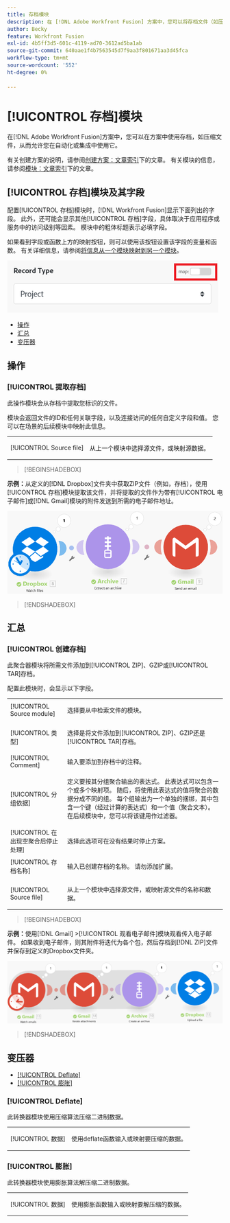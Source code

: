 ```yaml
---
title: 存档模块
description: 在 [!DNL Adobe Workfront Fusion] 方案中，您可以将存档文件（如压缩文件）连接到多个第三方应用程序和服务。 例如，您可以配置一个方案，该方案
author: Becky
feature: Workfront Fusion
exl-id: 4b5ff3d5-601c-4119-ad70-3612ad5ba1ab
source-git-commit: 640aae1f4b7563545d7f9aa3f801671aa3d45fca
workflow-type: tm+mt
source-wordcount: '552'
ht-degree: 0%

---
```


# [!UICONTROL 存档]模块

在[!DNL Adobe Workfront Fusion]方案中，您可以在方案中使用存档，如压缩文件，从而允许您在自动化或集成中使用它。

有关创建方案的说明，请参阅[创建方案：文章索引](/help/workfront-fusion/create-scenarios/create-scenarios-toc.md)下的文章。 有关模块的信息，请参阅[模块：文章索引](/help/workfront-fusion/references/modules/modules-toc.md)下的文章。

## [!UICONTROL 存档]模块及其字段

配置[!UICONTROL 存档]模块时，[!DNL Workfront Fusion]显示下面列出的字段。 此外，还可能会显示其他[!UICONTROL 存档]字段，具体取决于应用程序或服务中的访问级别等因素。 模块中的粗体标题表示必填字段。

如果看到字段或函数上方的映射按钮，则可以使用该按钮设置该字段的变量和函数。 有关详细信息，请参阅[将信息从一个模块映射到另一个模块](/help/workfront-fusion/create-scenarios/map-data/map-data-from-one-to-another.md)。

![映射切换](/help/workfront-fusion/references/apps-and-modules/assets/map-toggle-350x74.png)

* [操作](#actions)
* [汇总](#aggregators)
* [变压器](#transformers)

## 操作

### [!UICONTROL 提取存档]

此操作模块会从存档中提取您标识的文件。

模块会返回文件的ID和任何关联字段，以及连接访问的任何自定义字段和值。 您可以在场景的后续模块中映射此信息。

<table style="table-layout:auto">
 <col> 
 <col> 
 <tbody> 
  <tr> 
   <td>[!UICONTROL Source file]</td> 
   <td> <p>  <p>从上一个模块中选择源文件，或映射源数据。</p></p>  </td> 
  </tr> 
 </tbody> 
</table>

>[!BEGINSHADEBOX]

**示例：**&#x200B;从定义的[!DNL Dropbox]文件夹中获取ZIP文件（例如，存档），使用[!UICONTROL 存档]模块提取该文件，并将提取的文件作为带有[!UICONTROL 电子邮件]或[!DNL Gmail]模块的附件发送到所需的电子邮件地址。

![示例Dropbox](/help/workfront-fusion/references/apps-and-modules/assets/example-dropbox-350x134.png)

>[!ENDSHADEBOX]

## 汇总

### [!UICONTROL 创建存档]

此聚合器模块将所需文件添加到[!UICONTROL ZIP]、GZIP或[!UICONTROL TAR]存档。

配置此模块时，会显示以下字段。

<table style="table-layout:auto"> 
 <col> 
 <col> 
 <tbody> 
  <tr> 
   <td>[!UICONTROL Source module]</td> 
   <td> <p> 选择要从中检索文件的模块。</p> </td> 
  </tr> 
  <tr> 
   <td>[!UICONTROL 类型] </td> 
   <td> <p>选择是将文件添加到[!UICONTROL ZIP]、GZIP还是[!UICONTROL TAR]存档。</p> </td> 
  </tr> 
  <tr> 
   <td>[!UICONTROL Comment]</td> 
   <td>输入要添加到存档中的注释。</td> 
  </tr> 
  <tr> 
   <td>[!UICONTROL 分组依据]</td> 
   <td> <p>定义要按其分组聚合输出的表达式。 此表达式可以包含一个或多个映射项。 随后，将使用此表达式的值将聚合的数据分成不同的组。 每个组输出为一个单独的捆绑，其中包含一个键（经过计算的表达式）和一个值（聚合文本）。 在后续模块中，您可以将该键用作过滤器。</p> </td> 
  </tr> 
  <tr> 
   <td>[!UICONTROL 在出现空聚合后停止处理]</td> 
   <td>选择此选项可在没有结果时停止方案。</td> 
  </tr> 
  <tr> 
   <td>[!UICONTROL 存档名称]</td> 
   <td> <p> 输入已创建存档的名称。 请勿添加扩展。</p> </td> 
  </tr> 
  <tr> 
   <td>[!UICONTROL Source file]</td> 
   <td> <p>从上一个模块中选择源文件，或映射源文件的名称和数据。</p> </td> 
  </tr> 
 </tbody> 
</table>

>[!BEGINSHADEBOX]

**示例：**&#x200B;使用[!DNL Gmail] >[!UICONTROL 观看电子邮件]模块观看传入电子邮件。 如果收到电子邮件，则其附件将迭代为各个包，然后存档到[!DNL ZIP]文件并保存到定义的Dropbox文件夹。

![示例Gmail](/help/workfront-fusion/references/apps-and-modules/assets/example-gmail-350x102.png)

>[!ENDSHADEBOX]

## 变压器

* [[!UICONTROL Deflate]](#deflate)
* [[!UICONTROL 膨胀]](#inflate)

### [!UICONTROL Deflate]

此转换器模块使用压缩算法压缩二进制数据。

<table style="table-layout:auto">
 <col> 
 <col> 
 <tbody> 
  <tr> 
   <td>[!UICONTROL 数据] </td> 
   <td> <p>使用deflate函数输入或映射要压缩的数据。</p> </td> 
  </tr> 
 </tbody> 
</table>

### [!UICONTROL 膨胀]

此转换器模块使用膨胀算法解压缩二进制数据。

<table style="table-layout:auto">
 <col> 
 <col> 
 <tbody> 
  <tr> 
   <td>[!UICONTROL 数据] </td> 
   <td> <p>使用膨胀函数输入或映射要解压缩的数据。</p> </td> 
  </tr> 
 </tbody> 
</table>
